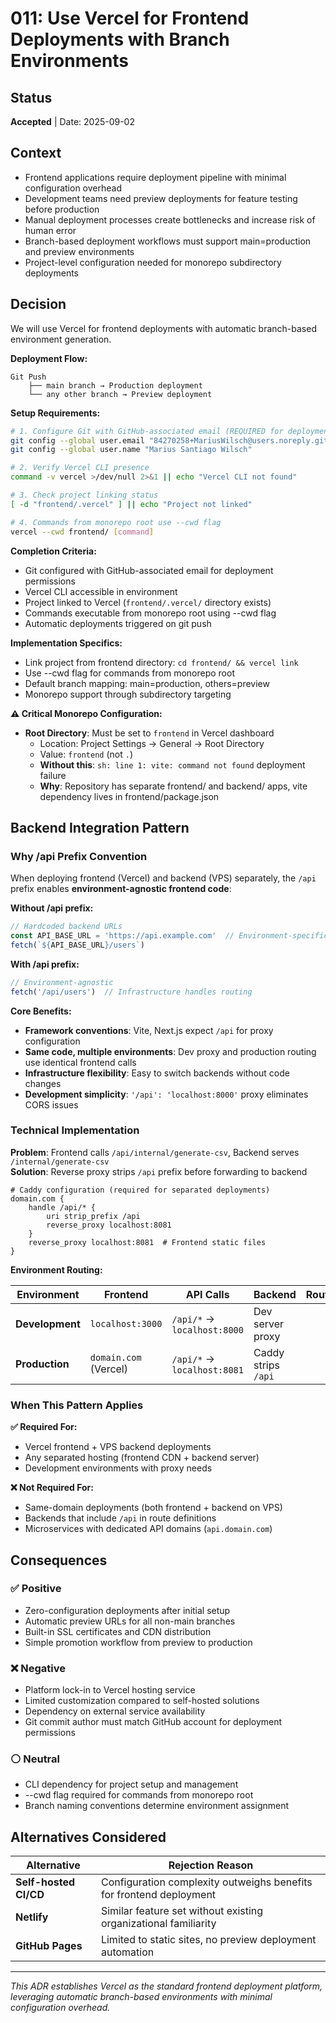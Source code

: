 # 011: Use Vercel for Frontend Deployments with Branch Environments

## Status
**Accepted** | Date: 2025-09-02

## Context
- Frontend applications require deployment pipeline with minimal configuration overhead
- Development teams need preview deployments for feature testing before production
- Manual deployment processes create bottlenecks and increase risk of human error
- Branch-based deployment workflows must support main=production and preview environments
- Project-level configuration needed for monorepo subdirectory deployments

## Decision
We will use Vercel for frontend deployments with automatic branch-based environment generation.

**Deployment Flow:**
```
Git Push
    ├── main branch → Production deployment
    └── any other branch → Preview deployment
```

**Setup Requirements:**
```bash
# 1. Configure Git with GitHub-associated email (REQUIRED for deployments)
git config --global user.email "84270258+MariusWilsch@users.noreply.github.com"
git config --global user.name "Marius Santiago Wilsch"

# 2. Verify Vercel CLI presence
command -v vercel >/dev/null 2>&1 || echo "Vercel CLI not found"

# 3. Check project linking status
[ -d "frontend/.vercel" ] || echo "Project not linked"

# 4. Commands from monorepo root use --cwd flag
vercel --cwd frontend/ [command]
```

**Completion Criteria:**
- Git configured with GitHub-associated email for deployment permissions
- Vercel CLI accessible in environment
- Project linked to Vercel (`frontend/.vercel/` directory exists)
- Commands executable from monorepo root using --cwd flag
- Automatic deployments triggered on git push

**Implementation Specifics:**
- Link project from frontend directory: `cd frontend/ && vercel link`
- Use --cwd flag for commands from monorepo root
- Default branch mapping: main=production, others=preview
- Monorepo support through subdirectory targeting

**⚠️ Critical Monorepo Configuration:**
- **Root Directory**: Must be set to `frontend` in Vercel dashboard
  - Location: Project Settings → General → Root Directory
  - Value: `frontend` (not `.`)
  - **Without this**: `sh: line 1: vite: command not found` deployment failure
  - **Why**: Repository has separate frontend/ and backend/ apps, vite dependency lives in frontend/package.json
## Backend Integration Pattern

### Why /api Prefix Convention

When deploying frontend (Vercel) and backend (VPS) separately, the `/api` prefix enables **environment-agnostic frontend code**:

**Without /api prefix:**
```javascript
// Hardcoded backend URLs
const API_BASE_URL = 'https://api.example.com'  // Environment-specific
fetch(`${API_BASE_URL}/users`)
```

**With /api prefix:**
```javascript
// Environment-agnostic
fetch('/api/users')  // Infrastructure handles routing
```

**Core Benefits:**
- **Framework conventions**: Vite, Next.js expect `/api` for proxy configuration
- **Same code, multiple environments**: Dev proxy and production routing use identical frontend calls
- **Infrastructure flexibility**: Easy to switch backends without code changes
- **Development simplicity**: `'/api': 'localhost:8000'` proxy eliminates CORS issues

### Technical Implementation

**Problem**: Frontend calls `/api/internal/generate-csv`, Backend serves `/internal/generate-csv`  
**Solution**: Reverse proxy strips `/api` prefix before forwarding to backend

```nginx
# Caddy configuration (required for separated deployments)
domain.com {
    handle /api/* {
        uri strip_prefix /api
        reverse_proxy localhost:8081
    }
    reverse_proxy localhost:8081  # Frontend static files
}
```

**Environment Routing:**

| Environment | Frontend | API Calls | Backend | Routing |
|-------------|----------|-----------|---------|---------|
| **Development** | `localhost:3000` | `/api/*` → `localhost:8000` | Dev server proxy |
| **Production** | `domain.com` (Vercel) | `/api/*` → `localhost:8081` | Caddy strips `/api` |

### When This Pattern Applies

**✅ Required For:**
- Vercel frontend + VPS backend deployments
- Any separated hosting (frontend CDN + backend server)
- Development environments with proxy needs

**❌ Not Required For:**
- Same-domain deployments (both frontend + backend on VPS)
- Backends that include `/api` in route definitions
- Microservices with dedicated API domains (`api.domain.com`)

## Consequences

### ✅ Positive
- Zero-configuration deployments after initial setup
- Automatic preview URLs for all non-main branches
- Built-in SSL certificates and CDN distribution
- Simple promotion workflow from preview to production

### ❌ Negative
- Platform lock-in to Vercel hosting service
- Limited customization compared to self-hosted solutions
- Dependency on external service availability
- Git commit author must match GitHub account for deployment permissions

### ⚪ Neutral
- CLI dependency for project setup and management
- --cwd flag required for commands from monorepo root
- Branch naming conventions determine environment assignment

## Alternatives Considered

| Alternative | Rejection Reason |
|-------------|------------------|
| **Self-hosted CI/CD** | Configuration complexity outweighs benefits for frontend deployment |
| **Netlify** | Similar feature set without existing organizational familiarity |
| **GitHub Pages** | Limited to static sites, no preview deployment automation |

---

*This ADR establishes Vercel as the standard frontend deployment platform, leveraging automatic branch-based environments with minimal configuration overhead.*